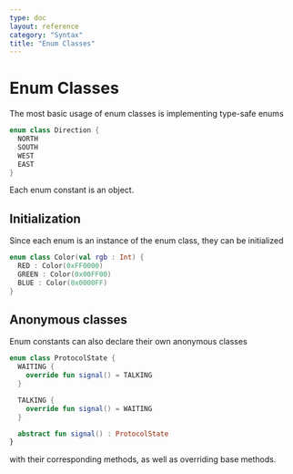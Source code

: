 ```yaml
---
type: doc
layout: reference
category: "Syntax"
title: "Enum Classes"
---
```


# Enum Classes

The most basic usage of enum classes is implementing type-safe enums

``` kotlin
enum class Direction {
  NORTH
  SOUTH
  WEST
  EAST
}
```

Each enum constant is an object.

## Initialization

Since each enum is an instance of the enum class, they can be initialized

``` kotlin
enum class Color(val rgb : Int) {
  RED : Color(0xFF0000)
  GREEN : Color(0x00FF00)
  BLUE : Color(0x0000FF)
}
```

## Anonymous classes

Enum constants can also declare their own anonymous classes

``` kotlin
enum class ProtocolState {
  WAITING {
    override fun signal() = TALKING
  }

  TALKING {
    override fun signal() = WAITING
  }

  abstract fun signal() : ProtocolState
}
```

with their corresponding methods, as well as overriding base methods.
